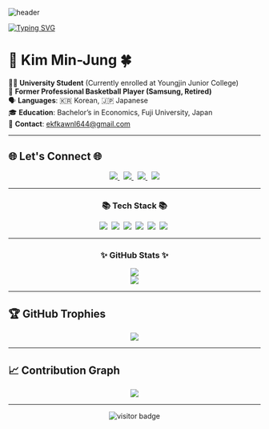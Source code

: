 ![header](https://capsule-render.vercel.app/api?type=waving&color=6994CDEE&text=&animation=twinkling&height=100)

[![Typing SVG](https://readme-typing-svg.demolab.com?font=Alkatra&weight=500&size=45&duration=3500&pause=3&color=6994CDEE&center=false&vCenter=false&multiline=true&repeat=true&width=1000&height=100&lines=Welcome+to+Min-Jung's+GitHub!🐼👋)](https://git.io/typing-svg)

# 🐇 Kim Min-Jung 🍀

👨‍🎓 **University Student** (Currently enrolled at Youngjin Junior College) <br>
🏀 **Former Professional Basketball Player (Samsung, Retired)** <br>
🗣️ **Languages**: 🇰🇷 Korean, 🇯🇵 Japanese <br>
🎓 **Education**: Bachelor’s in Economics, Fuji University, Japan <br>
📧 **Contact**: [ekfkawnl644@gmail.com](mailto:ekfkawnl644@gmail.com) <br>

---

## 🌐 Let's Connect 🌐
<p align="center">
  <a href="https://github.com/mj99k14">
    <img src="https://img.shields.io/badge/GitHub-181717?style=flat-square&logo=github&logoColor=white"/>
  </a>&nbsp;
  <a href="https://www.instagram.com/minjung_K13/">
    <img src="https://img.shields.io/badge/Instagram-E4405F?style=flat-square&logo=Instagram&logoColor=white"/>
  </a>&nbsp;
  <a href="mailto:ekfkawnl644@gmail.com">
    <img src="https://img.shields.io/badge/Gmail-d14836?style=flat-square&logo=Gmail&logoColor=white"/>
  </a>&nbsp;
  <a href="https://zenn.dev/kmj13zenn">
    <img src="https://img.shields.io/badge/Zenn-3EA8FF?style=flat-square&logo=zenn&logoColor=white"/>
  </a>
</p>


---

<h3 align="center">📚 Tech Stack 📚</h3>
<p align="center">
  <img src="https://img.shields.io/badge/Java-007396?style=flat-square&logo=Java&logoColor=white"/>&nbsp;
  <img src="https://img.shields.io/badge/Python-3766AB?style=flat-square&logo=Python&logoColor=white"/>&nbsp;
  <img src="https://img.shields.io/badge/PHP-777BB4?style=flat-square&logo=PHP&logoColor=white"/>&nbsp;
  <img src="https://img.shields.io/badge/HTML5-E34F26?style=flat-square&logo=HTML5&logoColor=white"/>&nbsp;
  <img src="https://img.shields.io/badge/Node.js-339933?style=flat-square&logo=Node.js&logoColor=white"/>&nbsp;
  <img src="https://img.shields.io/badge/Vue.js-4FC08D?style=flat-square&logo=Vue.js&logoColor=white"/>&nbsp;
</p>

---

<h3 align="center">✨ GitHub Stats ✨</h3>
<p align="center">
  <img src="https://github-readme-stats.vercel.app/api?username=mj99k14&show_icons=true&theme=radical&hide_border=true&count_private=true&include_all_commits=true"/><br/>
  <img src="https://github-readme-stats.vercel.app/api/top-langs/?username=mj99k14&layout=compact&theme=radical&hide_border=true"/>
</div>
</p>


---

## 🏆 GitHub Trophies
<p align="center">
  <img src="https://github-profile-trophy.vercel.app/?username=mj99k14&theme=radical&no-bg=true&no-frame=true"/>
</p>

---

## 📈 Contribution Graph
<p align="center">
  <img src="https://github-activity-graph.vercel.app/graph?username=mj99k14&theme=github-dark"/>
</p>

---

<p align="center">
  <img src="https://komarev.com/ghpvc/?username=mj99k14&style=flat-square&color=blue" alt="visitor badge"/>
</p>

